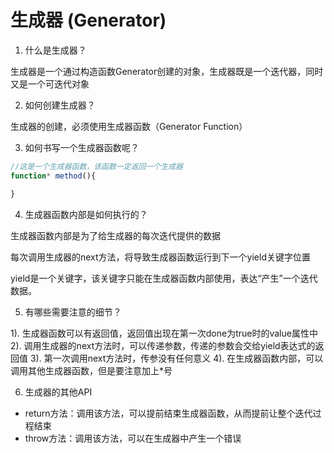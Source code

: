 # 生成器 (Generator)

1. 什么是生成器？

生成器是一个通过构造函数Generator创建的对象，生成器既是一个迭代器，同时又是一个可迭代对象

2. 如何创建生成器？

生成器的创建，必须使用生成器函数（Generator Function）

3. 如何书写一个生成器函数呢？

```js
//这是一个生成器函数，该函数一定返回一个生成器
function* method(){

}
```

4. 生成器函数内部是如何执行的？

生成器函数内部是为了给生成器的每次迭代提供的数据

每次调用生成器的next方法，将导致生成器函数运行到下一个yield关键字位置

yield是一个关键字，该关键字只能在生成器函数内部使用，表达“产生”一个迭代数据。

5. 有哪些需要注意的细节？

1). 生成器函数可以有返回值，返回值出现在第一次done为true时的value属性中
2). 调用生成器的next方法时，可以传递参数，传递的参数会交给yield表达式的返回值
3). 第一次调用next方法时，传参没有任何意义
4). 在生成器函数内部，可以调用其他生成器函数，但是要注意加上*号


6. 生成器的其他API

- return方法：调用该方法，可以提前结束生成器函数，从而提前让整个迭代过程结束
- throw方法：调用该方法，可以在生成器中产生一个错误
